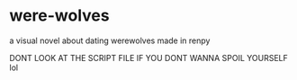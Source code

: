 # were-wolves
a visual novel about dating werewolves made in renpy

DONT LOOK AT THE SCRIPT FILE IF YOU DONT WANNA SPOIL YOURSELF lol
